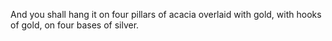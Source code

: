 And you shall hang it on four pillars of acacia overlaid with gold, with hooks of gold, on four bases of silver.
